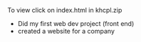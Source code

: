 To view click on index.html in khcpl.zip
- Did my first web dev project (front end)
- created a website for a company
